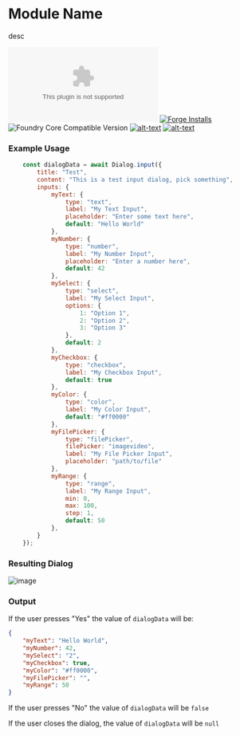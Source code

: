 # Module Name
desc

![Latest Release Download Count](https://img.shields.io/github/downloads/theripper93/Levels/latest/module.zip?color=2b82fc&label=DOWNLOADS&style=for-the-badge) [![Forge Installs](https://img.shields.io/badge/dynamic/json?label=Forge%20Installs&query=package.installs&suffix=%25&url=https%3A%2F%2Fforge-vtt.com%2Fapi%2Fbazaar%2Fpackage%2Flevels&colorB=03ff1c&style=for-the-badge)](https://forge-vtt.com/bazaar#package=levels) ![Foundry Core Compatible Version](https://img.shields.io/badge/dynamic/json.svg?url=https%3A%2F%2Fraw.githubusercontent.com%2Ftheripper93%2FLevels%2Fmain%2Fmodule.json&label=Foundry%20Version&query=$.compatibleCoreVersion&colorB=orange&style=for-the-badge) [![alt-text](https://img.shields.io/badge/-Patreon-%23ff424d?style=for-the-badge)](https://www.patreon.com/theripper93) [![alt-text](https://img.shields.io/badge/-Discord-%235662f6?style=for-the-badge)](https://discord.gg/F53gBjR97G)

### Example Usage

```js
    const dialogData = await Dialog.input({
        title: "Test",
        content: "This is a test input dialog, pick something",
        inputs: {
            myText: {
                type: "text",
                label: "My Text Input",
                placeholder: "Enter some text here",
                default: "Hello World"
            },
            myNumber: {
                type: "number",
                label: "My Number Input",
                placeholder: "Enter a number here",
                default: 42
            },
            mySelect: {
                type: "select",
                label: "My Select Input",
                options: {
                    1: "Option 1",
                    2: "Option 2",
                    3: "Option 3"
                },
                default: 2
            },
            myCheckbox: {
                type: "checkbox",
                label: "My Checkbox Input",
                default: true
            },
            myColor: {
                type: "color",
                label: "My Color Input",
                default: "#ff0000"
            },
            myFilePicker: {
                type: "filePicker",
                filePicker: "imagevideo",
                label: "My File Picker Input",
                placeholder: "path/to/file"
            },
            myRange: {
                type: "range",
                label: "My Range Input",
                min: 0,
                max: 100,
                step: 1,
                default: 50
            },
        }
    });
```

### Resulting Dialog

![image](https://github.com/theripper93/dialog-extended/assets/1346839/bebc8521-bad8-475b-a672-83cbd1edfcca)

### Output

If the user presses "Yes" the value of `dialogData` will be:

```json
{
    "myText": "Hello World",
    "myNumber": 42,
    "mySelect": "2",
    "myCheckbox": true,
    "myColor": "#ff0000",
    "myFilePicker": "",
    "myRange": 50
}
```

If the user presses "No" the value of `dialogData` will be `false`

If the user closes the dialog, the value of `dialogData` will be `null`
